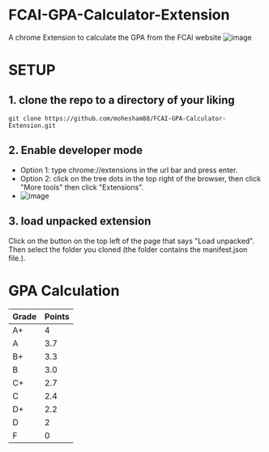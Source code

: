 # FCAI-GPA-Calculator-Extension
A chrome Extension to calculate the GPA from the FCAI website
![image](https://github.com/user-attachments/assets/7ed73775-2cb1-467c-9737-91501ac1536d)


# SETUP
## 1. clone the repo to a directory of your liking
```
git clone https://github.com/mohesham88/FCAI-GPA-Calculator-Extension.git
```
## 2. Enable developer mode
* Option 1: type chrome://extensions in the url bar and press enter.
* Option 2: click on the tree dots in the top right of the browser, then click "More tools" then click "Extensions".
* ![image](https://github.com/user-attachments/assets/747fb632-a88f-4aca-985f-698772df75bd)
## 3. load unpacked extension
Click on the button on the top left of the page that says "Load unpacked".
Then select the folder you cloned (the folder contains the manifest.json file.).

# GPA Calculation
| Grade| Points  |
| ---- | ------- |
| A+   | 4       |
| A    | 3.7     |
| B+   | 3.3     |
| B    | 3.0     |
| C+   | 2.7     |
| C    | 2.4     |
| D+   | 2.2     |
| D    | 2       |
| F    | 0       |
